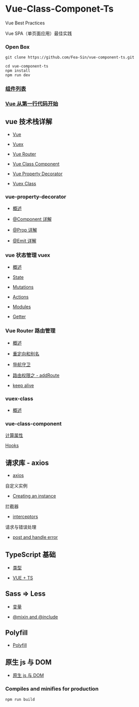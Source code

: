 # Vue-Class-Componet-Ts

Vue Best Practices

Vue SPA（单页面应用）最佳实践

### Open Box

```
git clone https://github.com/Fea-Sin/vue-component-ts.git

cd vue-component-ts
npm install
npm run dev
```

### [组件列表](./docs/component.md)

### [Vue 从第一行代码开始](./docs/vue/start.md)

## vue 技术栈详解

- [Vue](https://cn.vuejs.org/v2/guide/)

- [Vuex](https://vuex.vuejs.org/zh/)

- [Vue Router](https://router.vuejs.org/zh/installation.html)

- [Vue Class Component](https://class-component.vuejs.org/guide/class-component.html#data)

- [Vue Property Decorator](https://github.com/kaorun343/vue-property-decorator)

- [Vuex Class](https://github.com/ktsn/vuex-class)

### vue-property-decorator

- [概述](./docs/vue-property/overview.md)

- [@Component 详解](./docs/vue-property/@Component.md)

- [@Prop 详解](./docs/vue-property/@Prop.md)

- [@Emit 详解](./docs/vue-property/@Emit.md)

### vue 状态管理 vuex

- [概述](./docs/vuex/overview.md)

- [State](./docs/vuex/state.md)

- [Mutations](./docs/vuex/mutations.md)

- [Actions](./docs/vuex/actions.md)

- [Modules](./docs/vuex/modules.md)

- [Getter](./docs/vuex/getters.md)

### Vue Router 路由管理

- [概述](./docs/vue-router/overview.md)

<!-- - [动态路由匹配]() -->

- [重定向和别名](./docs/vue-router/redirect.md)

- [导航守卫](./docs/vue-router/route-gate.md)

- [路由权限之 - addRoute](./docs/vue-router/addRoute.md)

- [keep alive](./docs/vue-router/keep-alive.md)

### vuex-class

- [概述](./docs/vuex-class/overview.md)

### vue-class-component

[计算属性](./docs/vue-class/computed-properties.md)

[Hooks](./docs/vue-class/hooks.md)

## 请求库 - axios

- [axios](https://github.com/axios/axios)

自定义实例

- [Creating an instance](./docs/axios/instance.md)

拦截器

- [interceptors](./docs/axios/interceptors.md)

请求与错误处理

- [post and handle error](./docs/axios/post-handle.md)

## TypeScript 基础

- [类型](./docs/ts/type.md)

- [VUE + TS](./docs/ts/vue-ts.md)

## Sass => Less

- [变量](./docs/sass/variable.md)

- [@mixin and @include](./docs/sass/mixin.md)

## Polyfill

- [Polyfill](./docs/polyfill/polyfill.md)

## 原生 js 与 DOM

- [原生 js 与 DOM](./docs/js-dom/start.md)

### Compiles and minifies for production

```
npm run build
```
